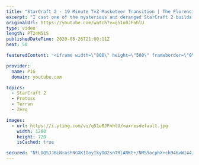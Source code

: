 ```yaml
---
title: "StarCraft 2 - 19 Minute TvZ Musketeer Transition | The Florencio Files #158"
excerpt: "I cast one of the mysterious and deranged StarCraft 2 builds of the one and only, Florencio, the dude that invented the Protoss proxy nexus recall rush. Get ready for a crazy Terran versus Zerg musketeer transition!  Florencio Files Playlist: https://www.youtube.com/playlist?list=PLFUDU8AOevUfznFLMRCxI0ez9HZTyL6Tk"
originalUrl: https://youtube.com/watch?v=q51u0JFnhlU
type: video
length: PT24M51S
publishedDateTime: 2020-08-26T21:00:11Z
heat: 50

featuredContent: "<iframe width=\"800\" height=\"500\" frameborder=\"0\" src=\"https://www.youtube.com/embed/q51u0JFnhlU\" allow=\"accelerometer; autoplay; encrypted-media; gyroscope; picture-in-picture\" allowfullscreen></iframe>"

provider:
  name: PiG
  domain: youtube.com

topics:
  - StarCraft 2
  - Protoss
  - Terran
  - Zerg

images:
  - url: https://i.ytimg.com/vi/q51u0JFnhlU/maxresdefault.jpg
    width: 1280
    height: 720
    isCached: true

secured: "NtLOQSJJBiNrashNGXK1OoyIkyDO2snTRlANKt+/NMS9ocphX+ch946vW144JslGX7R6+kFJ5Vt7Wck11zwxa0+umLIsQnfkolYkUvWr+vOvYDa9gRI95VPLp5G2ItxTO3QqdigvZsWegx7KvhaHLQmNw1opCiauVMcI40lX4xPH43Kv4C6qh28mg7CRg8fjj9PHC0S+p91xp4W+NJItDBp+t4+86Ooo9LL1vMFIQTgPYnULUMLplzVA5cvG7gLCJ8rjEwia4nQp6XfP9i9zqc16MYEUW0yIJlAcO7Swa6nq9s4SDh8PPWaQurztewAgGNHFozFJft2l9Q9TkW51m9pgkwsJoX6MtVzWYmuCooHmPMVnf+pTrbCT/Dwur/KlKfmhyTOixZnBKMn54iCptHHpUC4+yTFFEsWGiVTEra0=;6UjbHkY5CcGFdkVt/gWM1A=="
---
```


